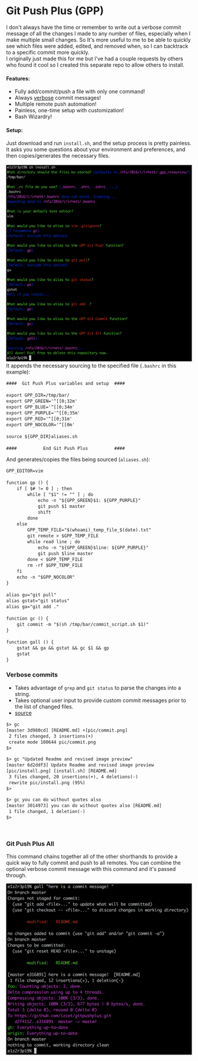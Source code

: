 # Git Push Plus (GPP)

I don't always have the time or remember to write out a verbose commit message of all the changes I made to any number of files, especially when I make multiple small changes. So It's more useful to me to be able to quickly see which files were added, edited, and removed when, so I can backtrack to a specific commit more quickly. 
<br>
I originally just made this for me but I've had a couple requests by others who found it cool so I created this separate repo to allow others to install.


#### Features:
 - Fully add/commit/push a file with only one command!
 - Always [verbose](#verbose-commits) commit messages!
 - Multiple remote push automation!
 - Painless, one-time setup with customization!
 - Bash Wizardry!

#### Setup:
Just download and run `install.sh`, and the setup process is pretty painless.
It asks you some questions about your environment and preferences, 
and then copies/generates the necessary files.
<br><br>
![install.sh](https://raw.githubusercontent.com/izcet/gitpushplus/master/pic/install.png)
<br>
It appends the necessary sourcing to the specified file (`.bashrc` in this example):
```
####  Git Push Plus variables and setup  ####

export GPP_DIR=/tmp/bar/
export GPP_GREEN='^[[0;32m'
export GPP_BLUE='^[[0;34m'
export GPP_PURPLE='^[[0;35m'
export GPP_RED='^[[0;31m'
export GPP_NOCOLOR='^[[0m'

source ${GPP_DIR}aliases.sh

####          End Git Push Plus          ####
```
And generates/copies the files being sourced (`aliases.sh`):
```
GPP_EDITOR=vim

function gp () {
	if [ $# != 0 ] ; then
		while [ "$1" != "" ] ; do
			echo -n "${GPP_GREEN}$1: ${GPP_PURPLE}"
			git push $1 master
			shift
		done
	else
		GPP_TEMP_FILE="$(whoami)_temp_file_$(date).txt"
		git remote > $GPP_TEMP_FILE
		while read line ; do
			echo -n "${GPP_GREEN}$line: ${GPP_PURPLE}"
			git push $line master
		done < $GPP_TEMP_FILE
		rm -rf $GPP_TEMP_FILE
	fi
	echo -n "$GPP_NOCOLOR"
}

alias gu="git pull"
alias gstat="git status"
alias ga="git add ."

function gc () {
	git commit -m "$(sh /tmp/bar/commit_script.sh $1)"
}

function gall () {
	gstat && ga && gstat && gc $1 && gp
	gstat
}
```

### Verbose commits
 - Takes advantage of `grep` and `git status` to parse the changes into a string.
 - Takes optional user input to provide custom commit messages prior to the list of changed files.
 - [source](https://github.com/izcet/gitpushplus/blob/master/commit_script.sh)  

```
$> gc
[master 3d980cd] [README.md] +[pic/commit.png]
 2 files changed, 3 insertions(+)
 create mode 100644 pic/commit.png
$>
```

```
$> gc "Updated Readme and revised image preview"
[master 6d2ddf3] Update Readme and revised image preview [pic/install.png] [install.sh] [README.md]
 3 files changed, 20 insertions(+), 4 deletions(-)
 rewrite pic/install.png (95%)
$>
```

```
$> gc you can do without quotes also
[master 3014973] you can do without quotes also [README.md]
 1 file changed, 1 deletion(-)
$>
 ```
<br>

### Git Push Plus All
This command chains together all of the other shorthands to provide a quick way to fully commit and push to all remotes. You can combine the optional verbose commit message with this command and it's passed through.
<br>

![Git Push Plus All](https://raw.githubusercontent.com/izcet/gitpushplus/master/pic/gall.png)
